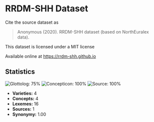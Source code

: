 # RRDM-SHH Dataset

Cite the source dataset as

> Anonymous (2020). RRDM-SHH dataset (based on NorthEuralex data).

This dataset is licensed under a MIT license

Available online at https://rrdm-shh.github.io

## Statistics


![Glottolog: 75%](https://img.shields.io/badge/Glottolog-75%25-yellow.svg "Glottolog: 75%")
![Concepticon: 100%](https://img.shields.io/badge/Concepticon-100%25-brightgreen.svg "Concepticon: 100%")
![Source: 100%](https://img.shields.io/badge/Source-100%25-brightgreen.svg "Source: 100%")

- **Varieties:** 4
- **Concepts:** 4
- **Lexemes:** 16
- **Sources:** 1
- **Synonymy:** 1.00